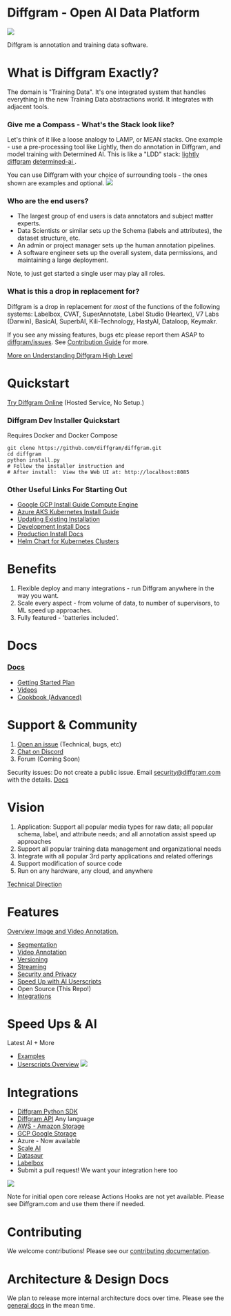 

# Diffgram - Open AI Data Platform

![](./github_assets/overview_diffgram_high_level.PNG)

Diffgram is annotation and training data software.

# What is Diffgram Exactly?
The domain is "Training Data".
It's one integrated system that handles everything in the new Training Data abstractions world.
It integrates with adjacent tools.

### Give me a Compass - What's the Stack look like?
Let's think of it like a loose analogy to LAMP, or MEAN stacks.
One example - use a pre-processing tool like Lightly, then do annotation in Diffgram, and model training with Determined AI. 
This is like a "LDD" stack: [lightly](https://github.com/lightly-ai/lightly) [diffgram](https://github.com/diffgram/diffgram) [determined-ai ](https://github.com/determined-ai).

You can use Diffgram with your choice of surrounding tools - the ones shown are examples and optional.
![](./github_assets/stack_example.PNG)

### Who are the end users?
* The largest group of end users is data annotators and subject matter experts.
* Data Scientists or similar sets up the Schema (labels and attributes), the dataset structure, etc.
* An admin or project manager sets up the human annotation pipelines.
* A software engineer sets up the overall system, data permissions, and maintaining a large deployment.

Note, to just get started a single user may play all roles.

### What is this a drop in replacement for?
Diffgram is a drop in replacement for *most* of the functions of the following systems: 
Labelbox, CVAT, SuperAnnotate, Label Studio (Heartex), V7 Labs (Darwin), BasicAI, SuperbAI, Kili-Technology, HastyAI, Dataloop, Keymakr.

If you see any missing features, bugs etc please report them ASAP to [diffgram/issues](https://github.com/diffgram/diffgram/issues).  See [Contribution Guide](https://diffgram.readme.io/docs/developer-contribution-guide) for more.

[More on Understanding Diffgram High Level](https://diffgram.readme.io/docs/help-im-new-what-is-diffgram-exactly)

# Quickstart

[Try Diffgram Online](https://diffgram.com/user/data_platform/new) (Hosted Service, No Setup.)

### Diffgram Dev Installer Quickstart
Requires Docker and Docker Compose
```
git clone https://github.com/diffgram/diffgram.git
cd diffgram
python install.py
# Follow the installer instruction and 
# After install:  View the Web UI at: http://localhost:8085
```
### Other Useful Links For Starting Out
- [Google GCP Install Guide Compute Engine](https://medium.com/diffgram/tutorial-install-diffgram-in-google-compute-engine-134aae7d8a9b)
- [Azure AKS Kubernetes Install Guide](https://medium.com/diffgram/tutorial-installing-diffgram-on-azure-aks-b9447685e271)
- [Updating Existing Installation](https://diffgram.readme.io/docs/updating-an-existing-installation)
- [Development Install Docs](https://diffgram.readme.io/docs/quickstart-installation-of-diffgram-open-core)
- [Production Install Docs](https://diffgram.readme.io/docs/open-installation-production)
- [Helm Chart for Kubernetes Clusters](https://github.com/diffgram/diffgram-helm)

# Benefits
1. Flexible deploy and many integrations - run Diffgram anywhere in the way you want.
2. Scale every aspect - from volume of data, to number of supervisors, to ML speed up approaches.
3. Fully featured - 'batteries included'.

# Docs
### [Docs](https://diffgram.readme.io/docs)
* [Getting Started Plan](https://diffgram.readme.io/docs/getting-started-plan)
* [Videos](https://www.youtube.com/channel/UC4ZVmvMA6oa3Lwaq6Si17pg/videos)
* [Cookbook (Advanced)](https://diffgram.readme.io/docs/cookbook)


# Support & Community
1. [Open an issue](https://github.com/diffgram/diffgram/issues) (Technical, bugs, etc)
2. [Chat on Discord](https://discord.gg/f5pf6UZHQT)
3. Forum (Coming Soon)

Security issues: Do not create a public issue. Email security@diffgram.com with the details.
[Docs](https://diffgram.readme.io/docs)

# Vision
1. Application: Support all popular media types for raw data; all popular schema, label, and attribute needs; and all annotation assist speed up approaches
2. Support all popular training data management and organizational needs
3. Integrate with all popular 3rd party applications and related offerings
4. Support modification of source code
5. Run on any hardware, any cloud, and anywhere

[Technical Direction](https://diffgram.readme.io/docs/direction)


# Features
[Overview Image and Video Annotation.](https://diffgram.com/software)

* [Segmentation](https://diffgram.com/segmentation)
* [Video Annotation](https://diffgram.com/video)
* [Versioning](https://diffgram.com/versioning)
* [Streaming](https://diffgram.com/streaming)
* [Security and Privacy](https://diffgram.com/secure)
* [Speed Up with AI Userscripts](https://diffgram.readme.io/docs/userscript-examples)
* Open Source (This Repo!)
* [Integrations](#integrations)

# Speed Ups & AI
Latest AI + More
* [Examples](https://diffgram.readme.io/docs/userscript-examples)
* [Userscripts Overview](https://diffgram.readme.io/docs/userscripts-overview)
![](./github_assets/userscript_diagram.png)


# Integrations

* [Diffgram Python SDK](https://github.com/diffgram/python-sdk)
* [Diffgram API](https://diffgram.readme.io/reference) Any language
* [AWS - Amazon Storage](https://diffgram.readme.io/docs/amazon-web-services-connection-requirements)
* [GCP Google Storage](https://diffgram.readme.io/docs/google-connection-requirements)
* Azure - Now available
* [Scale AI](https://diffgram.readme.io/docs/scale-ai)
* [Datasaur](https://diffgram.readme.io/docs/datasaur-integration)
* [Labelbox](https://diffgram.readme.io/docs/labelbox-integration)
* Submit a pull request! We want your integration here too
 
![](./github_assets/levels_of_integrations.PNG)

Note for initial open core release Actions Hooks are not yet available. 
Please see Diffgram.com and use them there if needed.

# Contributing
We welcome contributions! Please see our [contributing documentation](https://diffgram.readme.io/docs/contributing-guide).

# Architecture & Design Docs
We plan to release more internal architecture docs over time. Please see the [general docs](https://diffgram.readme.io/docs) in the mean time.
